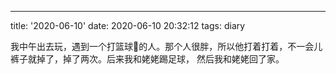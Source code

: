 ---
title: '2020-06-10'
date: 2020-06-10 20:32:12
tags: diary


我中午出去玩，遇到一个打篮球🏀的人。那个人很胖，所以他打着打着，不一会儿裤子就掉了，掉了两次。后来我和姥姥踢足球，
然后我和姥姥回了家。
